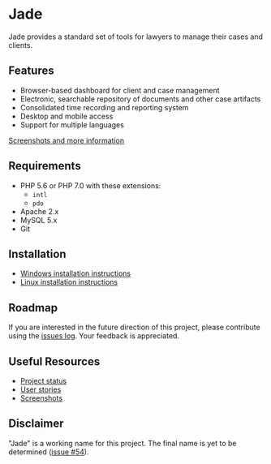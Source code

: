 # Jade

Jade provides a standard set of tools for lawyers to manage their cases and clients.

## Features

* Browser-based dashboard for client and case management
* Electronic, searchable repository of documents and other case artifacts
* Consolidated time recording and reporting system
* Desktop and mobile access
* Support for multiple languages

[Screenshots and more information](https://www.slideshare.net/vvaswani/jade-10-2017-80571396)

## Requirements

* PHP 5.6 or PHP 7.0 with these extensions:
  * `intl`
  * `pdo`
* Apache 2.x
* MySQL 5.x
* Git

## Installation

* [Windows installation instructions](docs/INSTALL_WINDOWS.md)
* [Linux installation instructions](docs/INSTALL_LINUX.md)

## Roadmap

If you are interested in the future direction of this project, please contribute using the [issues log](https://github.com/vvaswani/jade/issues). Your feedback is appreciated.

## Useful Resources

* [Project status](https://waffle.io/vvaswani/jade)
* [User stories](https://github.com/vvaswani/jade/issues?q=is%3Aopen+is%3Aissue+label%3Astory)
* [Screenshots](https://www.slideshare.net/vvaswani/jade-10-2017-80571396)

## Disclaimer

"Jade" is a working name for this project. The final name is yet to be determined ([issue #54](https://github.com/vvaswani/jade/issues/54)). 